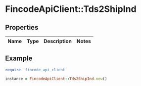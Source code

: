 # FincodeApiClient::Tds2ShipInd

## Properties

| Name | Type | Description | Notes |
| ---- | ---- | ----------- | ----- |

## Example

```ruby
require 'fincode_api_client'

instance = FincodeApiClient::Tds2ShipInd.new()
```

